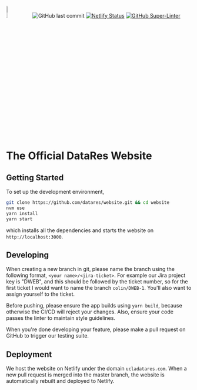<img src="https://ucladatares.com/static/media/logo.416d2c1d.svg" width="9%"></img>  
&ensp; 
![GitHub last commit](https://img.shields.io/github/last-commit/datares/website) 
[![Netlify Status](https://img.shields.io/netlify/ede91354-e171-4150-996e-564c70411cfb)](https://img.shields.io/netlify/ede91354-e171-4150-996e-564c70411cfb)
[![GitHub Super-Linter](https://img.shields.io/github/workflow/status/datares/website/Lint%20Code%20Base?label=linter)](https://img.shields.io/github/workflow/status/datares/website/Lint%20Code%20Base?label=linter)


# The Official DataRes Website

## Getting Started
To set up the development environment,
```bash
git clone https://github.com/datares/website.git && cd website
nvm use
yarn install
yarn start
```
which installs all the dependencies and starts the website on `http://localhost:3000`.

## Developing
When creating a new branch in git, please name the branch using the following format, `<your name>/<jira-ticket>`.  For example our Jira project key is "DWEB", and this should be followed by the ticket number, so for the first ticket I would want to name the branch `colin/DWEB-1`.  You'll also want to assign yourself to the ticket.

Before pushing, please ensure the app builds using `yarn build`, because otherwise the CI/CD will reject your changes.  Also, ensure your code passes the linter to maintain style guidelines.

When you're done developing your feature, please make a pull request on GitHub to trigger our testing suite.

## Deployment
We host the website on Netlify under the domain `ucladatares.com`.  When a new pull request is merged into the master branch, the website is automatically rebuilt and deployed to Netlify.
